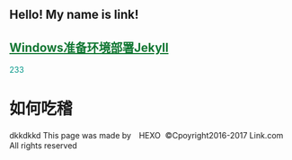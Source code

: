 <style>
 a{
 color: #117733
}
 </style>
 
## Hello! My name is link!
## [Windows准备环境部署Jekyll](http://link9596.github.io/link/blog/1.md)

<div style="color: #009688">233</div>

# 如何吃稽

<!--more-->
dkkdkkd
This page was made by　HEXO
  ©Cpoyright2016-2017 Link.com
      All rights reserved
